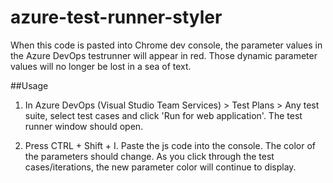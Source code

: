# azure-test-runner-styler

When this code is pasted into Chrome dev console, the parameter values in the Azure DevOps testrunner will appear in red. Those dynamic parameter values will no longer be lost in a sea of text. 

##Usage
1. In Azure DevOps (Visual Studio Team Services) > Test Plans >  Any test suite, select test cases and click 'Run for web application'. 
The test runner window should open. 

2. Press CTRL + Shift + I. Paste the js code into the console. The color of the parameters should change. As you click through the test cases/iterations, the new parameter color will continue to display. 
